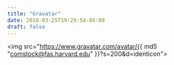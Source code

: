 ```yaml
---
title: "Gravatar"
date: 2018-03-25T19:29:54-04:00
draft: false
---
```


<img src="https://www.gravatar.com/avatar/{{ md5 "comstock@fas.harvard.edu" }}?s=200&d=identicon">
